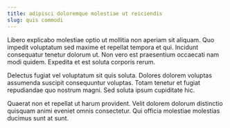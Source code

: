 ```yaml
---
title: adipisci doloremque molestiae ut reiciendis
slug: quis commodi
---
```


Libero explicabo molestiae optio ut mollitia non aperiam sit aliquam. Quo impedit voluptatum sed maxime et repellat tempora et qui. Incidunt consequatur tenetur dolorum ut. Non vero est praesentium occaecati nam modi quidem. Expedita et est soluta corporis rerum.

Delectus fugiat vel voluptatum sit quis soluta. Dolores dolorem voluptas assumenda suscipit consequuntur voluptas. Totam tenetur et fugiat repudiandae quo nostrum magni. Sed soluta ipsum cupiditate hic.

Quaerat non et repellat ut harum provident. Velit dolorem dolorum distinctio quisquam animi eveniet omnis consectetur. Qui officia molestiae molestias ducimus sunt at sunt.
